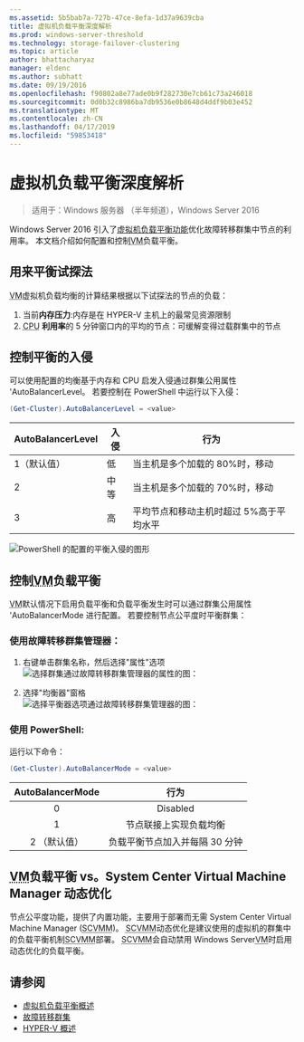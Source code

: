 ```yaml
---
ms.assetid: 5b5bab7a-727b-47ce-8efa-1d37a9639cba
title: 虚拟机负载平衡深度解析
ms.prod: windows-server-threshold
ms.technology: storage-failover-clustering
ms.topic: article
author: bhattacharyaz
manager: eldenc
ms.author: subhatt
ms.date: 09/19/2016
ms.openlocfilehash: f90802a8e77ade0b9f282730e7cb61c73a246018
ms.sourcegitcommit: 0d0b32c8986ba7db9536e0b8648d4ddf9b03e452
ms.translationtype: MT
ms.contentlocale: zh-CN
ms.lasthandoff: 04/17/2019
ms.locfileid: "59853418"
---
```

# <a name="virtual-machine-load-balancing-deep-dive"></a>虚拟机负载平衡深度解析

> 适用于：Windows 服务器 （半年频道），Windows Server 2016

Windows Server 2016 引入了[虚拟机负载平衡功能](vm-load-balancing-overview.md)优化故障转移群集中节点的利用率。 本文档介绍如何配置和控制<abbr title="虚拟机">VM</abbr>负载平衡。 

## <a id="heuristics-for-balancing"></a>用来平衡试探法
<abbr title="虚拟机">VM</abbr>虚拟机负载均衡的计算结果根据以下试探法的节点的负载：
1. 当前**内存压力**:内存是在 HYPER-V 主机上的最常见资源限制
2. <abbr title="中央处理单元">CPU</abbr> **利用率**的 5 分钟窗口内的平均的节点：可缓解变得过载群集中的节点

## <a id="controlling-aggressiveness-of-balancing"></a>控制平衡的入侵
可以使用配置的均衡基于内存和 CPU 启发入侵通过群集公用属性 'AutoBalancerLevel。 若要控制在 PowerShell 中运行以下入侵：

```PowerShell
(Get-Cluster).AutoBalancerLevel = <value>
```

| AutoBalancerLevel | 入侵 | 行为 |
|-------------------|----------------|----------|
| 1（默认值） | 低 | 当主机是多个加载的 80%时，移动 |
| 2 | 中等 | 当主机是多个加载的 70%时，移动 |
| 3 | 高 | 平均节点和移动主机时超过 5%高于平均水平 | 

![PowerShell 的配置的平衡入侵的图形](media/vm-load-balancing/detailed-VM-load-balancing-1.jpg)

## <a name="controlling-abbr-titlevirtual-machinevmabbr-load-balancing"></a>控制<abbr title="虚拟机">VM</abbr>负载平衡
<abbr title="虚拟机">VM</abbr>默认情况下启用负载平衡和负载平衡发生时可以通过群集公用属性 'AutoBalancerMode 进行配置。 若要控制节点公平度时平衡群集：

### <a name="using-failover-cluster-manager"></a>使用故障转移群集管理器：
1. 右键单击群集名称，然后选择"属性"选项  
    ![选择群集通过故障转移群集管理器的属性的图：](media/vm-load-balancing/detailed-VM-load-balancing-2.jpg)

2.  选择"均衡器"窗格  
    ![选择平衡器选项通过故障转移群集管理器的图：](media/vm-load-balancing/detailed-VM-load-balancing-3.jpg)

### <a name="using-powershell"></a>使用 PowerShell:
运行以下命令：
```powershell
(Get-Cluster).AutoBalancerMode = <value>
```

|AutoBalancerMode |行为| 
|:----------------:|:----------:|
|0| Disabled| 
|1| 节点联接上实现负载均衡| 
|2 （默认值）| 负载平衡节点加入并每隔 30 分钟 |

## <a name="abbr-titlevirtual-machinevmabbr-load-balancing-vs-system-center-virtual-machine-manager-dynamic-optimization"></a><abbr title="虚拟机">VM</abbr>负载平衡 vs。System Center Virtual Machine Manager 动态优化
节点公平度功能，提供了内置功能，主要用于部署而无需 System Center Virtual Machine Manager (<abbr title="System Center Virtual Machine Manager">SCVMM</abbr>)。 <abbr title="System Center Virtual Machine Manager">SCVMM</abbr>动态优化是建议使用的虚拟机的群集中的负载平衡机制<abbr title="System Center Virtual Machine Manager">SCVMM</abbr>部署。 <abbr title="System Center Virtual Machine Manager">SCVMM</abbr>会自动禁用 Windows Server<abbr title="虚拟机">VM</abbr>时启用动态优化的负载平衡。

## <a name="see-also"></a>请参阅
* [虚拟机负载平衡概述](vm-load-balancing-overview.md)
* [故障转移群集](failover-clustering-overview.md)
* [HYPER-V 概述](../virtualization/hyper-v/Hyper-V-on-Windows-Server.md)
